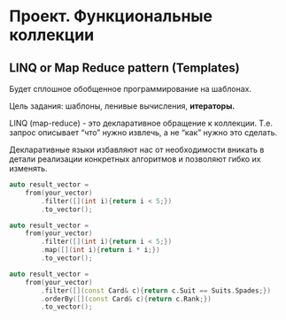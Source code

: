 # Проект. Функциональные коллекции

## LINQ or Map Reduce pattern (Templates)

Будет сплошное обобщенное программирование на шаблонах.

Цель задания: шаблоны, ленивые вычисления, **итераторы.**

LINQ (map-reduce) - это декларативное обращение к коллекции. Т.е. запрос описывает “что” нужно извлечь, а не “как” нужно это сделать.

Декларативные языки избавляют нас от необходимости вникать в детали реализации конкретных алгоритмов и позволяют гибко их изменять.

```cpp
auto result_vector =
    from(your_vector)
        .filter([](int i){return i < 5;})
        .to_vector();

auto result_vector =
    from(your_vector)
        .filter([](int i){return i < 5;})
        .map([](int i){return i * i;})
        .to_vector();

auto result_vector =
    from(your_vector)
        .filter([](const Card& c){return c.Suit == Suits.Spades;})
        .orderBy([](const Card& c){return c.Rank;})
        .to_vector();
```
